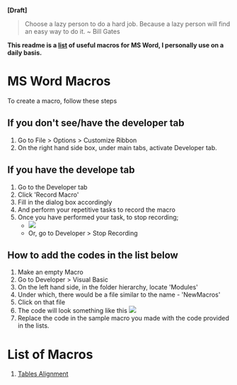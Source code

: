 **[Draft]**

> Choose a lazy person to do a hard job. Because a lazy person will find an easy way to do it. ~ Bill Gates

**This readme is a [list](#list-of-macros) of useful macros for MS Word, I personally use on a daily basis.**

# MS Word Macros

To create a macro, follow these steps

## If you don't see/have the developer tab

1. Go to File > Options > Customize Ribbon
2. On the right hand side box, under main tabs, activate Developer tab.

## If you have the develope tab

1. Go to the Developer tab
2. Click 'Record Macro'
3. Fill in the dialog box accordingly
4. And perform your repetitive tasks to record the macro
5. Once you have performed your task, to stop recording;
	- ![](x.%20assets/fig4.png)
	- Or, go to Developer > Stop Recording

## How to add the codes in the list below

1. Make an empty Macro
2. Go to Developer > Visual Basic
3. On the left hand side, in the folder hierarchy, locate 'Modules'
4. Under which, there would be a file similar to the name - 'NewMacros'
5. Click on that file
6. The code will look something like this
	![](x.%20assets/fig5.png)
7. Replace the code in the sample macro you made with the code provided in the lists.

# List of Macros

1. [Tables Alignment](TableAlign/readme.md)
